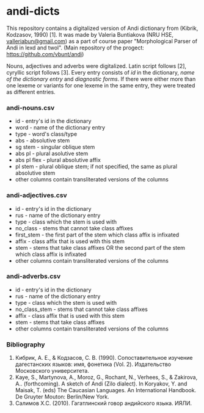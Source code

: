 # andi-dicts

This repository contains a digitalized version of Andi dictionary from (Kibrik, Kodzasov, 1990) [1]. It was made by Valeria Buntiakova (NRU HSE, valleriabun@gmail.com) as a part of course paper "Morphological Parser of Andi in lexd and twol". (Main repository of the progect: https://github.com/vbunt/andi)

Nouns, adjectives and adverbs were digitalized. Latin script follows [2], cyryllic script follows [3]. Every entry consists of _id_ in the dictionary, _name of the dictionary entry_ and _diagnostic forms_. If there were either more than one lexeme or variants for one lexeme in the same entry, they were treated as different entries. 

### andi-nouns.csv
- id - entry's id in the dictionary
- word - name of the dictionary entry
- type - word's class/type
- abs - absolutive stem
- sg stem - singular oblique stem
- abs pl - plural asolutive stem
- abs pl flex - plural absolutive affix
- pl stem - plural oblique stem; if not specified, the same as plural absolutive stem
- other columns contain transliterated versions of the columns

### andi-adjectives.csv
- id - entry's id in the dictionary
- rus - name of the dictionary entry
- type - class which the stem is used with
- no_class - stems that cannot take class affixes
- first_stem - the first part of the stem which class affix is infixated
- affix - class affix that is used with this stem
- stem - stems that take class affixes OR the second part of the stem which class affix is infixated
- other columns contain transliterated versions of the columns

### andi-adverbs.csv
- id - entry's id in the dictionary
- rus - name of the dictionary entry
- type - class which the stem is used with
- no_class_stem - stems that cannot take class affixes
- affix - class affix that is used with this stem
- stem - stems that take class affixes
- other columns contain transliterated versions of the columns

### Bibliography
1. Кибрик, А. Е., & Кодзасов, С. В. (1990). Сопоставительное изучение дагестанских языков: имя, фонетика (Vol. 2). Издательство Московского университета.
2. Kaye, S., Martynova, A., Moroz, G., Rochant, N., Verhees, S., & Zakirova, A.. (forthcoming). A sketch of Andi (Zilo dialect). In Koryakov, Y. and Maisak, T. (eds) The Caucasian Languages. An International Handbook. De Gruyter Mouton: Berlin/New York.
3. Салимов Х.С. (2010). Гагатлинский говор андийского языка. ИЯЛИ.
